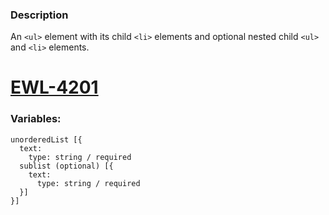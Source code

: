 ### Description
An `<ul>`  element with its child `<li>` elements and optional nested child `<ul>` and `<li>` elements.

[EWL-4201](https://issues.ama-assn.org/browse/EWL-4201)
=======

### Variables:
~~~
unorderedList [{
  text:
    type: string / required
  sublist (optional) [{ 
    text:
      type: string / required
  }]
}]
~~~
~~~
